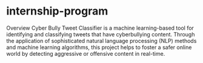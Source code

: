 # internship-program
Overview
Cyber Bully Tweet Classifier is a machine learning-based tool for identifying and classifying tweets that have cyberbullying content. Through the application of sophisticated natural language processing (NLP) methods and machine learning algorithms, this project helps to foster a safer online world by detecting aggressive or offensive content in real-time.
